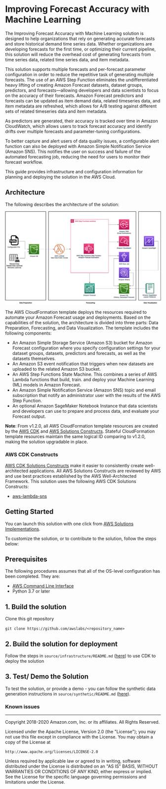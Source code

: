 # Improving Forecast Accuracy with Machine Learning

The Improving Forecast Accuracy with Machine Learning solution is designed to help organizations that rely on generating 
accurate forecasts and store historical demand time series data. Whether organizations are developing forecasts for the 
first time, or optimizing their current pipeline, this solution will reduce the overhead cost of generating forecasts 
from time series data, related time series data, and item metadata.

This solution supports multiple forecasts and per-forecast parameter configuration in order to reduce the repetitive 
task of generating multiple forecasts. The use of an AWS Step Function eliminates the undifferentiated heavy lifting of
creating Amazon Forecast datasets, dataset groups, predictors, and forecasts—allowing developers and data scientists to
focus on the accuracy of their forecasts. Amazon Forecast predictors and forecasts can be updated as item demand data, 
related timeseries data, and item metadata are refreshed, which allows for A/B testing against different sets of related
timeseries data and item metadata. 

As predictors are generated, their accuracy is tracked over time in Amazon CloudWatch, which allows users to track
forecast accuracy and identify drifts over multiple forecasts and parameter-tuning configurations. 

To better capture and alert users of data quality issues, a configurable alert function can also be deployed with Amazon
Simple Notification Service (Amazon SNS). This notifies the user on success and failure of the automated forecasting 
job, reducing the need for users to monitor their forecast workflow. 

This guide provides infrastructure and configuration information for planning and deploying the solution in the AWS 
Cloud.


## Architecture
The following describes the architecture of the solution:

![architecture](source/images/Forecast.jpg)

The AWS CloudFormation template deploys the resources required to automate your Amazon Forecast usage and deployments.
Based on the capabilities of the solution, the architecture is divided into three parts: Data Preparation, Forecasting,
and Data Visualization. The template includes the following components:

- An Amazon Simple Storage Service (Amazon S3) bucket for Amazon Forecast configuration where you specify configuration
settings for your dataset groups, datasets, predictors and forecasts, as well as the datasets themselves.
- An Amazon S3 event notification that triggers when new datasets are uploaded to the related Amazon S3 bucket.
- An AWS Step Functions State Machine. This combines a series of AWS Lambda functions that build, train. and deploy your
Machine Learning (ML) models in Amazon Forecast.
- An Amazon Simple Notification Service (Amazon SNS) topic and email subscription that notify an administrator user with
the results of the AWS Step Function.
- An optional Amazon SageMaker Notebook Instance that data scientists and developers can use to prepare and process
data, and evaluate your Forecast output.

**Note**: From v1.2.0, all AWS CloudFormation template resources are created by the [AWS CDK](https://aws.amazon.com/cdk/) 
and [AWS Solutions Constructs](https://aws.amazon.com/solutions/constructs/). Stateful CloudFormation template resources 
maintain the same logical ID comparing to v1.2.0, making the solution upgradable in place.

### AWS CDK Constructs 
[AWS CDK Solutions Constructs](https://aws.amazon.com/solutions/constructs/) make it easier to consistently create
well-architected applications. All AWS Solutions Constructs are reviewed by AWS and use best practices established by 
the AWS Well-Architected Framework. This solution uses the following AWS CDK Solutions Constructs: 

- [aws-lambda-sns](https://docs.aws.amazon.com/solutions/latest/constructs/aws-lambda-sns.html)


## Getting Started

You can launch this solution with one click from [AWS Solutions Implementations](https://aws.amazon.com/solutions/implementations/improving-forecast-accuracy-with-machine-learning/). 

To customize the solution, or to contribute to the solution, follow the steps below:

## Prerequisites
The following procedures assumes that all of the OS-level configuration has been completed. They are:

* [AWS Command Line Interface](https://aws.amazon.com/cli/)
* Python 3.7 or later

## 1. Build the solution

Clone this git repository

`git clone https://github.com/awslabs/<repository_name>`

## 2. Build the solution for deployment

Follow the steps in `source/infrastructure/README.md` ([here](source/infrastructure/README.md)) to use CDK to deploy the
solution

## 3. Test/ Demo the Solution

To test the solution, or provide a demo - you can follow the synthetic data generation instructions in
`source/synthetic/README.md` ([here](source/synthetic/README.md)).

### Known issues

***

Copyright 2018-2020 Amazon.com, Inc. or its affiliates. All Rights Reserved.

Licensed under the Apache License, Version 2.0 (the "License");
you may not use this file except in compliance with the License.
You may obtain a copy of the License at

    http://www.apache.org/licenses/LICENSE-2.0

Unless required by applicable law or agreed to in writing, software
distributed under the License is distributed on an "AS IS" BASIS,
WITHOUT WARRANTIES OR CONDITIONS OF ANY KIND, either express or implied.
See the License for the specific language governing permissions and
limitations under the License.